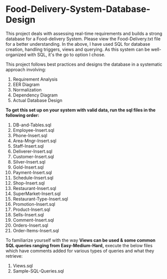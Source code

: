 # Food-Delivery-System-Database-Design
This project deals with assessing real-time requirements and builds a strong database for a Food-delivery System. Please view the Food-Delivery.txt file for a better understanding. In the above, I have used SQL for database creation, handling triggers, views and querying. As this system can be well-organized with SQL, it's the go to option I chose.

This project follows best practices and designs the database in a systematic approach involving:
1. Requirement Analysis
2. EER Diagram
3. Normalization
4. Dependency Diagram
5. Actual Database Design

**To get this set up on your system with valid data, run the sql files in the following order:**
1. DB-and-Tables.sql
2. Employee-Insert.sql
3. Phone-Insert.sql
4. Area-Mngr-Insert.sql
5. Staff-Insert.sql
6. Deliverer-Insert.sql
7. Customer-Insert.sql
8. Silver-Insert.sql
9. Gold-Insert.sql
10. Payment-Insert.sql
11. Schedule-Insert.sql
12. Shop-Insert.sql
13. Restaurant-Insert.sql
14. SuperMarket-Insert.sql
15. Restaurant-Type-Insert.sql
16. Promotion-Insert.sql
17. Product-Insert.sql
18. Sells-Insert.sql
19. Comment-Insert.sql
20. Orders-Insert.sql
21. Order-Items-Insert.sql

To familiarize yourself with the way **Views can be used & some common SQL queries ranging from Easy-Medium-Hard,** execute the below files which have comments added for various types of queries and what they retrieve:
1. Views.sql
2. Sample-SQL-Queries.sql
